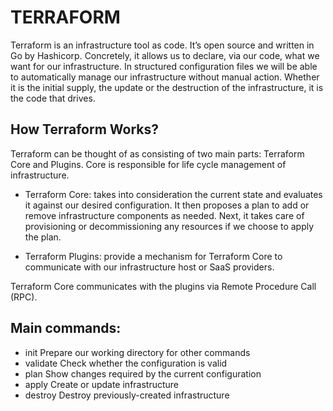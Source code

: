 <!-- @format -->

# TERRAFORM

Terraform is an infrastructure tool as code. It’s open source and written in Go by Hashicorp. Concretely, it allows us to declare, via our code, what we want for our infrastructure. In structured configuration files we will be able to automatically manage our infrastructure without manual action. Whether it is the initial supply, the update or the destruction of the infrastructure, it is the code that drives.

## How Terraform Works?

Terraform can be thought of as consisting of two main parts: Terraform Core and Plugins. Core is responsible for life cycle management of infrastructure.

- Terraform Core: takes into consideration the current state and evaluates it against our desired configuration. It then proposes a plan to add or remove infrastructure components as needed. Next, it takes care of provisioning or decommissioning any resources if we choose to apply the plan.

- Terraform Plugins: provide a mechanism for Terraform Core to communicate with our infrastructure host or SaaS providers.

Terraform Core communicates with the plugins via Remote Procedure Call (RPC).

## Main commands:

- init Prepare our working directory for other commands
- validate Check whether the configuration is valid
- plan Show changes required by the current configuration
- apply Create or update infrastructure
- destroy Destroy previously-created infrastructure
